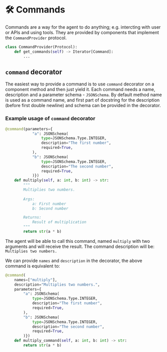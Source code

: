 # 🛠️ Commands

Commands are a way for the agent to do anything; e.g. intercting with user or APIs and using tools. They are provided by components that implement the `CommandProvider` protocol.

```py
class CommandProvider(Protocol):
    def get_commands(self) -> Iterator[Command]:
        ...
```

## `command` decorator

The easiest way to provide a command is to use `command` decorator on a component method and then just yield it. Each command needs a name, description and a parameter schema - `JSONSchema`. By default method name is used as a command name, and first part of docstring for the description (before first double newline) and schema can be provided in the decorator.

### Example usage of `command` decorator

```py
@command(parameters={
            "a": JSONSchema(
                type=JSONSchema.Type.INTEGER,
                description="The first number",
                required=True,
            ),
            "b": JSONSchema(
                type=JSONSchema.Type.INTEGER,
                description="The second number",
                required=True,
            )})
    def multiply(self, a: int, b: int) -> str:
        """
        Multiplies two numbers.
        
        Args:
            a: First number
            b: Second number

        Returns:
            Result of multiplication
        """
        return str(a * b)
```

The agent will be able to call this command, named `multiply` with two arguments and will receive the result. The command description will be: `Multiplies two numbers.`

We can provide `names` and `description` in the decorator, the above command is equivalent to:

```py
@command(
    names=["multiply"],
    description="Multiplies two numbers.",
    parameters={
        "a": JSONSchema(
            type=JSONSchema.Type.INTEGER,
            description="The first number",
            required=True,
        ),
        "b": JSONSchema(
            type=JSONSchema.Type.INTEGER,
            description="The second number",
            required=True,
        )})
    def multiply_command(self, a: int, b: int) -> str:
        return str(a * b)
```
